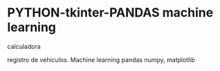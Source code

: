 # PYTHON-tkinter-PANDAS machine learning 
calculadora


registro de vehiculos. Machine learning
pandas numpy, matplotlib
